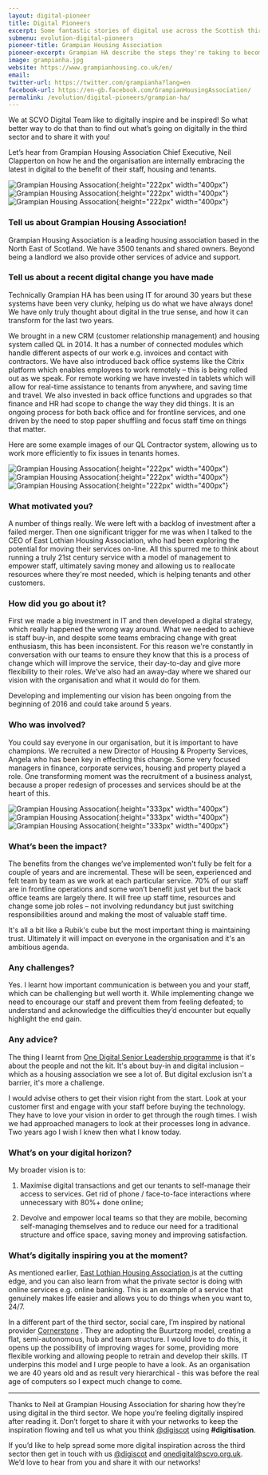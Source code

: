 ```yaml
---
layout: digital-pioneer
title: Digital Pioneers
excerpt: Some fantastic stories of digital use across the Scottish third sector. Read on to be inspired.
submenu: evolution-digital-pioneers
pioneer-title: Grampian Housing Association
pioneer-excerpt: Grampian HA describe the steps they're taking to become a digital organisation.
image: grampianha.jpg
website: https://www.grampianhousing.co.uk/en/
email:
twitter-url: https://twitter.com/grampianha?lang=en
facebook-url: https://en-gb.facebook.com/GrampianHousingAssociation/
permalink: /evolution/digital-pioneers/grampian-ha/
---
```


We at SCVO Digital Team like to digitally inspire and be inspired! So what better way to do that than to find out what’s going on digitally in the third sector and to share it with you! 

Let’s hear from Grampian Housing Association Chief Executive, Neil Clapperton on how he and the organisation are internally embracing the latest in digital to the benefit of their staff, housing and tenants.

![Grampian Housing Assocation](digiscot.github.io/images/digital-pioneers/GHANeilClapperton.jpg){:height="222px" width="400px"} ![Grampian Housing Assocation](digiscot.github.io/images/digital-pioneers/GHAoffice.png){:height="222px" width="400px"} ![Grampian Housing Assocation](digiscot.github.io/images/digital-pioneers/GHAstaff.jpg){:height="222px" width="400px"}

### Tell us about Grampian Housing Association!

Grampian Housing Association is a leading housing association based in the North East of Scotland. We have 3500 tenants and shared owners. Beyond being a landlord we also provide other services of advice and support.

### Tell us about a recent digital change you have made

Technically Grampian HA has been using IT for around 30 years but these systems have been very clunky, helping us do what we have always done! We have only truly thought about digital in the true sense, and how it can transform for the last two years. 

We  brought in a new CRM (customer relationship management) and housing system called QL in 2014. It has a number of connected modules which  handle different aspects of our work e.g. invoices and contact with contractors. We have also introduced back office systems like the Citrix platform which enables employees to work remotely – this is being rolled out as we speak. For remote working we have invested in tablets which will allow for real-time assistance to tenants from anywhere, and saving time and travel.  We also invested in back office functions and upgrades so that finance and HR had scope to change the way they did things.  It is an ongoing process for both back office and for frontline services, and one driven by the need to stop paper shuffling and focus staff time on things that matter.

Here are some example images of our QL Contractor system, allowing us to work more efficiently to fix issues in tenants homes.

![Grampian Housing Assocation](digiscot.github.io/images/digital-pioneers/GHAM3image1.png){:height="222px" width="400px"} ![Grampian Housing Assocation](digiscot.github.io/images/digital-pioneers/GHAM3image2.png){:height="222px" width="400px"} ![Grampian Housing Assocation](digiscot.github.io/images/digital-pioneers/GHAM3image3.png){:height="222px" width="400px"} 

### What motivated you?

A number of things really. We were left with a backlog of investment after a failed merger. Then one significant trigger for me was when I talked to the CEO of East Lothian Housing Association, who had been exploring the potential for moving their services on-line. All this spurred me to think about running a truly 21st century service with a model of management to empower staff, ultimately saving money and allowing us to reallocate resources where they're most needed, which is helping tenants and other customers.

### How did you go about it?

First we made a big investment in IT and then developed a digital strategy, which really happened the wrong way around. What we needed to achieve is staff buy-in, and despite some teams embracing change with great enthusiasm, this has been inconsistent. For this reason we're constantly in conversation with our teams to ensure they know that this is a process of change which will improve the service, their day-to-day and give more flexibility to their roles. We've also had an away-day where we shared our vision with the organisation and what it would do for them.

Developing and implementing our vision has been ongoing from the beginning of 2016 and could take around 5 years.

### Who was involved?

You could say everyone in our organisation, but it is important to have champions.  We recruited a new Director of Housing & Property Services, Angela who has been key in effecting this change. Some very focused  managers in finance, corporate services, housing and property  played a role.  One transforming moment was the recruitment of a business analyst, because a proper redesign of processes and services should be at the heart of this.

![Grampian Housing Assocation](digiscot.github.io/images/digital-pioneers/GHAdoorstep.jpg){:height="333px" width="400px"} ![Grampian Housing Assocation](digiscot.github.io/images/digital-pioneers/GHAgettinginvolved.jpg){:height="333px" width="400px"} ![Grampian Housing Assocation](digiscot.github.io/images/digital-pioneers/GHAmobileworking.JPG){:height="333px" width="400px"} 

### What’s been the impact?

The benefits from the changes we’ve implemented won't fully be felt for a couple of years and are incremental. These will be seen, experienced and felt team by team as we work at each particular service. 70% of our staff are in frontline operations and some won’t benefit just yet but the back office teams are largely there. It will free up staff time, resources and change some job roles – not involving redundancy but just switching responsibilities around and making the most of valuable staff time. 

It's all a bit like a Rubik's cube but the most important thing is maintaining trust. Ultimately it will impact on everyone in the organisation and it's an ambitious agenda.

### Any challenges?

Yes. I learnt how important communication is between you and your staff, which can be challenging but well worth it. While implementing change we need to encourage our staff and prevent them from feeling defeated; to understand and acknowledge the difficulties they’d encounter but equally highlight the end gain.

### Any advice?

The thing I learnt from <a target='_blank' href="http://digital.scvo.org.uk/evolution/senior-leader-programme/">One Digital Senior Leadership programme</a> is that it's about the people and not the kit. It's about buy-in and digital inclusion – which as a housing association we see a lot of.  But digital exclusion isn't a barrier, it's more a challenge.

I would advise others to get their vision right from the start. Look at your customer first and engage with your staff before buying the technology. They have to love your vision in order to get through the rough times. I wish we had approached managers to look at their processes long in advance. Two years ago I wish I  knew then what I know today.


### What’s on your digital horizon?

My broader vision is to:

1. Maximise digital transactions and get our tenants to self-manage their access to services. Get rid of phone / face-to-face interactions where unnecessary with 80%+ done online; 

2. Devolve and empower local teams so that they are mobile, becoming self-managing themselves and to reduce our need for a traditional structure and office space, saving money and improving satisfaction. 


### What’s digitally inspiring you at the moment?

As mentioned earlier, <a target='_blank' href="https://www.elha.com/">East Lothian Housing Association </a> is at the cutting edge, and you can also learn from what the private sector is doing with online services e.g. online banking. This is an example of a service that genuinely makes life easier and allows you to do things when you want to, 24/7. 

In a different part of the third sector, social care, I’m inspired by national provider <a target='_blank' href="https://www.cornerstone.org.uk/">Cornerstone</a> . They are adopting the Buurtzorg model, creating a flat, semi-autonomous, hub and team structure. I would love to do this, it opens up the possibility of improving wages for some, providing more flexible working and allowing people to retrain and develop their skills. IT underpins this model and I urge people to have a look. As an organisation we are 40 years old and as result very hierarchical - this was before the real age of computers so I expect much change to come. 

-----

Thanks to Neil at Grampian Housing Association for sharing how they’re using digital in the third sector. We hope you’re feeling digitally inspired after reading it. Don’t forget to share it with your networks to keep the inspiration flowing and tell us what you think <a href="https://twitter.com/digiscot?ref_src=twsrc%5Egoogle%7Ctwcamp%5Eserp%7Ctwgr%5Eauthor" target="_blank">@digiscot</a> using **#digitisation**.

If you’d like to help spread some more digital inspiration across the third sector then get in touch with us <a href="https://twitter.com/digiscot?ref_src=twsrc%5Egoogle%7Ctwcamp%5Eserp%7Ctwgr%5Eauthor" target="_blank">@digiscot</a> and <a href="mailto:onedigital@scvo.org.uk">onedigital@scvo.org.uk</a>.  We’d love to hear from you and share it with our networks!


